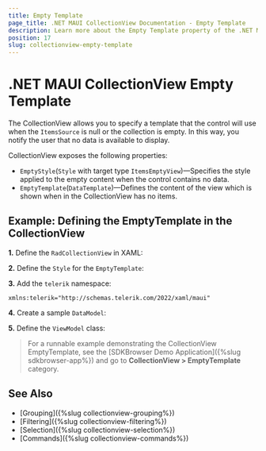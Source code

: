 ```yaml
---
title: Empty Template
page_title: .NET MAUI CollectionView Documentation - Empty Template
description: Learn more about the Empty Template property of the .NET MAUI CollectionView control.
position: 17
slug: collectionview-empty-template
---
```


# .NET MAUI CollectionView Empty Template

The CollectionView allows you to specify a template that the control will use when the `ItemsSource` is null or the collection is empty. In this way, you notify the user that no data is available to display.

CollectionView exposes the following properties:

* `EmptyStyle`(`Style` with target type `ItemsEmptyView`)&mdash;Specifies the style applied to the empty content when the control contains no data.
* `EmptyTemplate`(`DataTemplate`)&mdash;Defines the content of the view which is shown when in the CollectionView has no items.

## Example: Defining the EmptyTemplate in the CollectionView

**1.** Define the `RadCollectionView` in XAML:

<snippet id='collectionview-empty-template'/>

**2.** Define the `Style` for the `EmptyTemplate`:

<snippet id='collectionview-empty-style'/>

**3.** Add the `telerik` namespace:

```XAML
xmlns:telerik="http://schemas.telerik.com/2022/xaml/maui"
```

**4.** Create a sample `DataModel`:

<snippet id='collectionview-datamodel' />

**5.** Define the `ViewModel` class:

<snippet id='collectionview-viewmodel' />

> For a runnable example demonstrating the CollectionView EmptyTemplate, see the [SDKBrowser Demo Application]({%slug sdkbrowser-app%}) and go to **CollectionView > EmptyTemplate** category.

## See Also

- [Grouping]({%slug collectionview-grouping%})
- [Filtering]({%slug collectionview-filtering%})
- [Selection]({%slug collectionview-selection%})
- [Commands]({%slug collectionview-commands%})